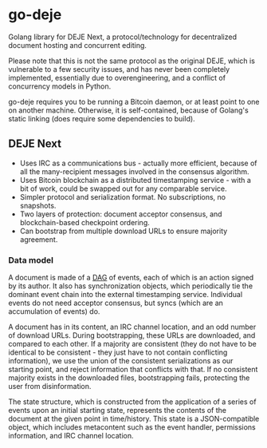 go-deje
=====

Golang library for DEJE Next, a protocol/technology for decentralized document hosting and concurrent editing.

Please note that this is not the same protocol as the original DEJE, which is vulnerable to a few security issues, and has never been completely implemented, essentially due to overengineering, and a conflict of concurrency models in Python.

go-deje requires you to be running a Bitcoin daemon, or at least point to one on another machine. Otherwise, it is self-contained, because of Golang's static linking (does require some dependencies to build).

## DEJE Next

 * Uses IRC as a communications bus - actually more efficient, because of all the many-recipient messages involved in the consensus algorithm.
 * Uses Bitcoin blockchain as a distributed timestamping service - with a bit of work, could be swapped out for any comparable service.
 * Simpler protocol and serialization format. No subscriptions, no snapshots.
 * Two layers of protection: document acceptor consensus, and blockchain-based checkpoint ordering.
 * Can bootstrap from multiple download URLs to ensure majority agreement.

### Data model

A document is made of a [DAG][dag] of events, each of which is an action signed by its author. It also has synchronization objects, which periodically tie the dominant event chain into the external timestamping service. Individual events do not need acceptor consensus, but syncs (which are an accumulation of events) do.

A document has in its content, an IRC channel location, and an odd number of download URLs. During bootstrapping, these URLs are downloaded, and compared to each other. If a majority are consistent (they do not have to be identical to be consistent - they just have to not contain conflicting information), we use the union of the consistent serializations as our starting point, and reject information that conflicts with that. If no consistent majority exists in the downloaded files, bootstrapping fails, protecting the user from disinformation.

The state structure, which is constructed from the application of a series of events upon an initial starting state, represents the contents of the document at the given point in time/history. This state is a JSON-compatible object, which includes metacontent such as the event handler, permissions information, and IRC channel location.

[dag]: https://en.wikipedia.org/wiki/Directed_acyclic_graph
